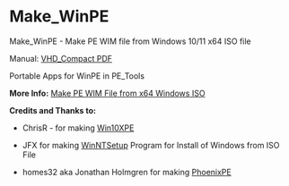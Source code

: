 # Make_WinPE
Make_WinPE - Make PE WIM file from Windows 10/11 x64 ISO file

Manual: [VHD_Compact PDF](https://github.com/wimbrts/Make_WinPE/releases)

Portable Apps for WinPE in PE_Tools

**More Info:** [Make PE WIM File from x64 Windows ISO](https://msfn.org/board/topic/183451-make_winpe-boot-and-make-pe-wim-file-from-x64-windows-iso/)

**Credits and Thanks to:**
 
- ChrisR - for making [Win10XPE](https://github.com/ChrisRfr/Win10XPE)

- JFX for making [WinNTSetup](https://msfn.org/board/topic/149612-winntsetup-v534/) Program for Install of Windows from ISO File
  
- homes32 aka Jonathan Holmgren for making [PhoenixPE](https://github.com/PhoenixPE/PhoenixPE)


